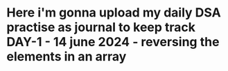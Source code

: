 **<h1>Here i'm gonna upload my daily DSA practise as journal to keep track**<br/>
**DAY-1** - 14 june 2024 - reversing the elements in an array
